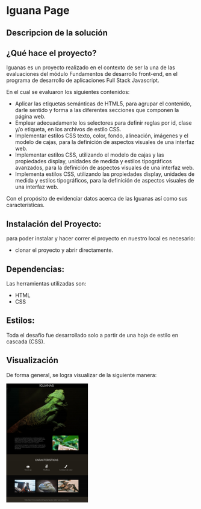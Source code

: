 # Iguana Page 

## Descripcion de la solución

## ¿Qué hace el proyecto? 
Iguanas es un proyecto realizado en el contexto de ser la  una de las evaluaciones del módulo Fundamentos de desarrollo 
front-end, en el programa de desarrollo de aplicaciones Full Stack Javascript.

En el cual se evaluaron los siguientes contenidos: 

- Aplicar las etiquetas semánticas de HTML5, para agrupar el contenido, darle sentido
y forma a las diferentes secciones que componen la página web.
- Emplear adecuadamente los selectores para definir reglas por id, clase y/o etiqueta,
en los archivos de estilo CSS.
- Implementar estilos CSS texto, color, fondo, alineación, imágenes y el modelo de
cajas, para la definición de aspectos visuales de una interfaz web.
- Implementar estilos CSS, utilizando el modelo de cajas y las propiedades display,
unidades de medida y estilos tipográficos avanzados, para la definición de aspectos
visuales de una interfaz web.
- Implementa estilos CSS, utilizando las propiedades display, unidades de medida y
estilos tipográficos, para la definición de aspectos visuales de una interfaz web.

Con el propósito de evidenciar datos acerca de las Iguanas así como sus características.

## Instalación del Proyecto: 

para poder instalar y hacer correr el proyecto en nuestro local es necesario: 
- clonar el proyecto y abrir directamente.

## Dependencias:

Las herramientas utilizadas son: 
- HTML
- CSS


## Estilos:

Toda el desafío fue desarrollado solo a partir de una  hoja de estilo en cascada (CSS).

## Visualización
De forma general, se logra visualizar de la siguiente manera:


![imagen general de la web ](./assets/img/General.png)
